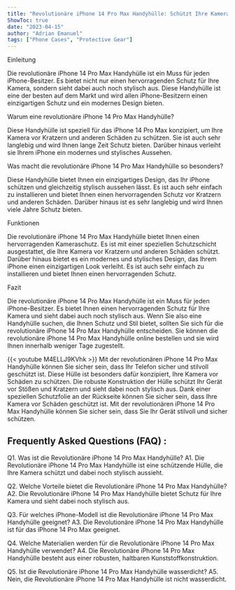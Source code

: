 ```yaml
---
title: "Revolutionäre iPhone 14 Pro Max Handyhülle: Schützt Ihre Kamera und sieht dabei noch stylisch aus!"
ShowToc: true 
date: "2023-04-15"
author: "Adrian Emanuel" 
tags: ["Phone Cases", "Protective Gear"]
---
```

Einleitung

Die revolutionäre iPhone 14 Pro Max Handyhülle ist ein Muss für jeden iPhone-Besitzer. Es bietet nicht nur einen hervorragenden Schutz für Ihre Kamera, sondern sieht dabei auch noch stylisch aus. Diese Handyhülle ist eine der besten auf dem Markt und wird allen iPhone-Besitzern einen einzigartigen Schutz und ein modernes Design bieten. 

Warum eine revolutionäre iPhone 14 Pro Max Handyhülle?

Diese Handyhülle ist speziell für das iPhone 14 Pro Max konzipiert, um Ihre Kamera vor Kratzern und anderen Schäden zu schützen. Sie ist auch sehr langlebig und wird Ihnen lange Zeit Schutz bieten. Darüber hinaus verleiht sie Ihrem iPhone ein modernes und stylisches Aussehen. 

Was macht die revolutionäre iPhone 14 Pro Max Handyhülle so besonders?

Diese Handyhülle bietet Ihnen ein einzigartiges Design, das Ihr iPhone schützen und gleichzeitig stylisch aussehen lässt. Es ist auch sehr einfach zu installieren und bietet Ihnen einen hervorragenden Schutz vor Kratzern und anderen Schäden. Darüber hinaus ist es sehr langlebig und wird Ihnen viele Jahre Schutz bieten. 

Funktionen

Die revolutionäre iPhone 14 Pro Max Handyhülle bietet Ihnen einen hervorragenden Kameraschutz. Es ist mit einer speziellen Schutzschicht ausgestattet, die Ihre Kamera vor Kratzern und anderen Schäden schützt. Darüber hinaus bietet es ein modernes und stylisches Design, das Ihrem iPhone einen einzigartigen Look verleiht. Es ist auch sehr einfach zu installieren und bietet Ihnen einen hervorragenden Schutz. 

Fazit

Die revolutionäre iPhone 14 Pro Max Handyhülle ist ein Muss für jeden iPhone-Besitzer. Es bietet Ihnen einen hervorragenden Schutz für Ihre Kamera und sieht dabei auch noch stylisch aus. Wenn Sie also eine Handyhülle suchen, die Ihnen Schutz und Stil bietet, sollten Sie sich für die revolutionäre iPhone 14 Pro Max Handyhülle entscheiden. Sie können die revolutionäre iPhone 14 Pro Max Handyhülle online bestellen und sie wird Ihnen innerhalb weniger Tage zugestellt.

{{< youtube M4ELLJ9KVhk >}} 
Mit der revolutionären iPhone 14 Pro Max Handyhülle können Sie sicher sein, dass Ihr Telefon sicher und stilvoll geschützt ist. Diese Hülle ist besonders dafür konzipiert, Ihre Kamera vor Schäden zu schützen. Die robuste Konstruktion der Hülle schützt Ihr Gerät vor Stößen und Kratzern und sieht dabei noch stylisch aus. Dank einer speziellen Schutzfolie an der Rückseite können Sie sicher sein, dass Ihre Kamera vor Schäden geschützt ist. Mit der revolutionären iPhone 14 Pro Max Handyhülle können Sie sicher sein, dass Sie Ihr Gerät stilvoll und sicher schützen.

## Frequently Asked Questions (FAQ) :
Q1. Was ist die Revolutionäre iPhone 14 Pro Max Handyhülle?
A1. Die Revolutionäre iPhone 14 Pro Max Handyhülle ist eine schützende Hülle, die Ihre Kamera schützt und dabei noch stylisch aussieht.

Q2. Welche Vorteile bietet die Revolutionäre iPhone 14 Pro Max Handyhülle?
A2. Die Revolutionäre iPhone 14 Pro Max Handyhülle bietet Schutz für Ihre Kamera und sieht dabei noch stylisch aus.

Q3. Für welches iPhone-Modell ist die Revolutionäre iPhone 14 Pro Max Handyhülle geeignet?
A3. Die Revolutionäre iPhone 14 Pro Max Handyhülle ist für das iPhone 14 Pro Max geeignet.

Q4. Welche Materialien werden für die Revolutionäre iPhone 14 Pro Max Handyhülle verwendet?
A4. Die Revolutionäre iPhone 14 Pro Max Handyhülle besteht aus einer robusten, haltbaren Kunststoffkonstruktion.

Q5. Ist die Revolutionäre iPhone 14 Pro Max Handyhülle wasserdicht?
A5. Nein, die Revolutionäre iPhone 14 Pro Max Handyhülle ist nicht wasserdicht.


